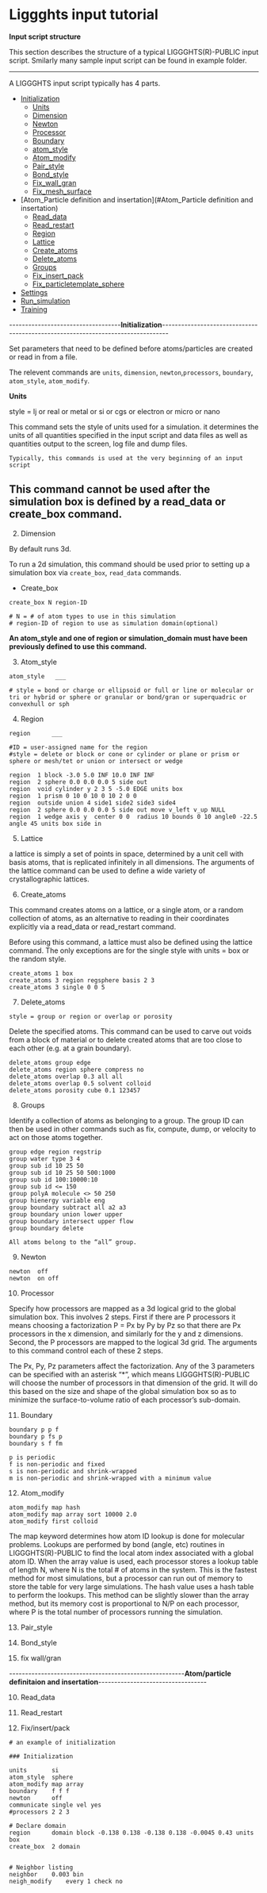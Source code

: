 Liggghts input tutorial
=======================

**Input script structure**

This section describes the structure of a typical LIGGGHTS(R)-PUBLIC input script. Smilarly many sample input script can be found in example folder.

-------------------------------------------------------------------------------------------
A LIGGGHTS input script typically has 4 parts.

<!--ts-->
* [Initialization](#Initialization)
	* [Units](#Units)
	* [Dimension](#Dimension)
	* [Newton](#Newton)
	* [Processor](#Processor)
	* [Boundary](#Boundary)
	* [atom_style](#atom_style)
	* [Atom_modify](#Atom_modify)
	* [Pair_style](#Pair_style)
	* [Bond_style](#Bond_style)
	* [Fix_wall_gran](#Fix_wall_gran)
	* [Fix_mesh_surface](#Fix_mesh_surface)
* [Atom_Particle definition and insertation](#Atom_Particle definition and insertation)	
	* [Read_data](#Reaf_data)
	* [Read_restart](#Read_restart)  	
	* [Region](#Region)
	* [Lattice](#Lattice)
	* [Create_atoms](#Create_atoms)
	* [Delete_atoms](#Delete_atoms)
	* [Groups](#Groups)
	* [Fix_insert_pack](#Fix_insert_pack)
	* [Fix_particletemplate_sphere](#Fix_particletemplate_sphere)
* [Settings](#Settings)
* [Run_simulation](#Run_simulation)
* [Training](#Training)
   
<!--te-->


-----------------------------------**Initialization**--------------------------------------------------------------------------------


Set parameters that need to be defined before atoms/particles are created or read in from a file.

The relevent commands are `units`, `dimension`, `newton`,`processors`, `boundary`, `atom_style`, `atom_modify`.

**Units**

style = lj or real or metal or si or cgs or electron or micro or nano

This command sets the style of units used for a simulation. it determines the units of all quantities specified in the input script and data files as well as quantities output to the screen, log file and dump files. 

`Typically, this commands is used at the very beginning of an input script`

**This command cannot be used after the simulation box is defined by a read_data or create_box command.**
----------------------------------------------------------------------------------------------

2. Dimension

By default runs 3d.

To run a 2d simulation, this command should be used prior to setting up a simulation box via `create_box`, `read_data` commands.

- Create_box

```
create_box N region-ID

# N = # of atom types to use in this simulation
# region-ID of region to use as simulation domain(optional)
```

**An atom_style and one of region or simulation_domain must have been previously defined to use this command.**

3. Atom_style

```
atom_style   ___

# style = bond or charge or ellipsoid or full or line or molecular or tri or hybrid or sphere or granular or bond/gran or superquadric or convexhull or sph
```


4. Region

```
region		___

#ID = user-assigned name for the region
#style = delete or block or cone or cylinder or plane or prism or sphere or mesh/tet or union or intersect or wedge

```



```
region 	1 block -3.0 5.0 INF 10.0 INF INF
region 	2 sphere 0.0 0.0 0.0 5 side out
region 	void cylinder y 2 3 5 -5.0 EDGE units box
region 	1 prism 0 10 0 10 0 10 2 0 0
region 	outside union 4 side1 side2 side3 side4
region 	2 sphere 0.0 0.0 0.0 5 side out move v_left v_up NULL
region 	1 wedge axis y  center 0 0  radius 10 bounds 0 10 angle0 -22.5 angle 45 units box side in
```



5. Lattice

 a lattice is simply a set of points in space, determined by a unit cell with basis atoms, that is replicated infinitely in all dimensions. The arguments of the lattice command can be used to define a wide variety of crystallographic lattices.


6. Create_atoms

This command creates atoms on a lattice, or a single atom, or a random collection of atoms, as an alternative to reading in their coordinates explicitly via a read_data or read_restart command.

Before using this command, a lattice must also be defined using the lattice command. The only exceptions are for the single style with units = box or the random style.



```
create_atoms 1 box
create_atoms 3 region regsphere basis 2 3
create_atoms 3 single 0 0 5
```




7. Delete_atoms

`style = group or region or overlap or porosity`

Delete the specified atoms. This command can be used to carve out voids from a block of material or to delete created atoms that are too close to each other (e.g. at a grain boundary).

```
delete_atoms group edge
delete_atoms region sphere compress no
delete_atoms overlap 0.3 all all
delete_atoms overlap 0.5 solvent colloid
delete_atoms porosity cube 0.1 123457
```



8. Groups 

Identify a collection of atoms as belonging to a group. The group ID can then be used in other commands such as fix, compute, dump, or velocity to act on those atoms together.

```
group edge region regstrip
group water type 3 4
group sub id 10 25 50
group sub id 10 25 50 500:1000
group sub id 100:10000:10
group sub id <= 150
group polyA molecule <> 50 250
group hienergy variable eng
group boundary subtract all a2 a3
group boundary union lower upper
group boundary intersect upper flow
group boundary delete
```


`All atoms belong to the “all” group.`



9. Newton

```
newton	off
newton	on off
```

10. Processor


Specify how processors are mapped as a 3d logical grid to the global simulation box. This involves 2 steps. First if there are P processors it means choosing a factorization P = Px by Py by Pz so that there are Px processors in the x dimension, and similarly for the y and z dimensions. Second, the P processors are mapped to the logical 3d grid. The arguments to this command control each of these 2 steps.

The Px, Py, Pz parameters affect the factorization. Any of the 3 parameters can be specified with an asterisk “*”, which means LIGGGHTS(R)-PUBLIC will choose the number of processors in that dimension of the grid. It will do this based on the size and shape of the global simulation box so as to minimize the surface-to-volume ratio of each processor’s sub-domain.



11. Boundary

```
boundary p p f
boundary p fs p
boundary s f fm
```

```
p is periodic
f is non-periodic and fixed
s is non-periodic and shrink-wrapped
m is non-periodic and shrink-wrapped with a minimum value
```



12. Atom_modify

```
atom_modify map hash
atom_modify map array sort 10000 2.0
atom_modify first colloid
```

The map keyword determines how atom ID lookup is done for molecular problems. Lookups are performed by bond (angle, etc) routines in LIGGGHTS(R)-PUBLIC to find the local atom index associated with a global atom ID. When the array value is used, each processor stores a lookup table of length N, where N is the total # of atoms in the system. This is the fastest method for most simulations, but a processor can run out of memory to store the table for very large simulations. The hash value uses a hash table to perform the lookups. This method can be slightly slower than the array method, but its memory cost is proportional to N/P on each processor, where P is the total number of processors running the simulation.


13. Pair_style

14. Bond_style

15. fix wall/gran


-------------------------------------------------------**Atom/particle definitaion and insertation**----------------------------------


10. Read_data

11. Read_restart

12. Fix/insert/pack





```
# an example of initialization

### Initialization

units		si
atom_style	sphere
atom_modify	map array
boundary	f f f
newton		off
communicate	single vel yes
#processors	2 2 3

# Declare domain
region		domain block -0.138 0.138 -0.138 0.138 -0.0045 0.43 units box
create_box	2 domain


# Neighbor listing
neighbor	0.003 bin
neigh_modify	every 1 check no
```


		







